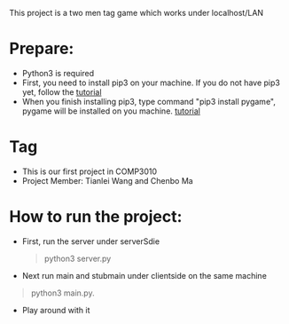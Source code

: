 This project is a two men tag game which works under localhost/LAN
# Prepare:
  * Python3 is required
  * First, you need to install pip3 on your machine. If you do not have pip3 yet, follow the [tutorial](https://evansdianga.com/install-pip-osx/)
  * When you finish installing pip3, type command "pip3 install pygame", pygame will be installed on you machine. [tutorial](https://www.youngwonks.com/blog/How-to-Install-PyGame-on-a-Mac)

# Tag
  * This is our first project in COMP3010
  * Project Member: Tianlei Wang and Chenbo Ma


# How to run the project:
  * First, run the server under serverSdie
    >python3 server.py
  * Next run main and stubmain under clientside on the same        machine
  > python3 main.py.
  * Play around with it
